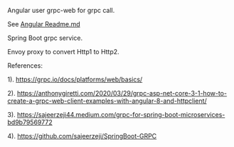 Angular user grpc-web for grpc call.


See [Angular Readme.md](angular-demo/Readme.md)
 
Spring Boot grpc service.

Envoy proxy to convert Http1 to Http2.



References:

1). https://grpc.io/docs/platforms/web/basics/

2). https://anthonygiretti.com/2020/03/29/grpc-asp-net-core-3-1-how-to-create-a-grpc-web-client-examples-with-angular-8-and-httpclient/

3). https://sajeerzeji44.medium.com/grpc-for-spring-boot-microservices-bd9b79569772

4). https://github.com/sajeerzeji/SpringBoot-GRPC